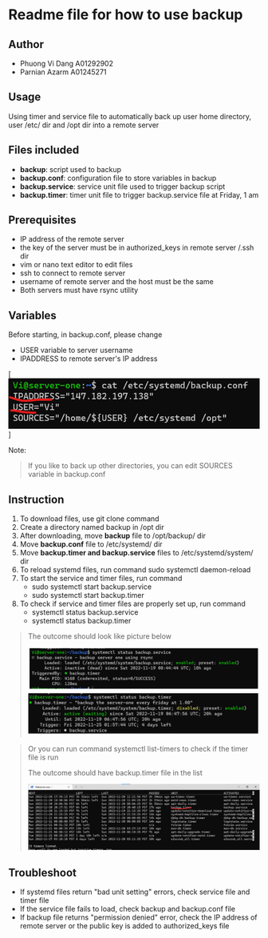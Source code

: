 # Readme file for how to use backup

## Author

- Phuong Vi Dang A01292902
- Parnian Azarm A01245271

## Usage

Using timer and service file to automatically back up user home directory, user /etc/ dir and /opt dir into a remote server

## Files included

- **backup**: script used to backup
- **backup.conf**: configuration file to store variables in backup
- **backup.service**: service unit file used to trigger backup script 
- **backup.timer**: timer unit file to trigger backup.service file at Friday, 1 am

## Prerequisites

- IP address of the remote server
- the key of the server must be in authorized_keys in remote server /.ssh dir
- vim or nano text editor to edit files
- ssh to connect to remote server
- username of remote server and the host must be the same
- Both servers must have rsync utility

## Variables

Before starting, in backup.conf, please change
- USER variable to server username
- IPADDRESS to remote server's IP address

[![Backup configuration file](/images/conf-file.png)]

Note:
> If you like to back up other directories, you can edit SOURCES variable in backup.conf

## Instruction

<ol>
    <li>To download files, use git clone command </li>
    <li>Create a directory named backup in /opt dir</li>
    <li>After downloading, move <strong>backup</strong> file to /opt/backup/ dir </li>
    <li>Move <strong>backup.conf</strong> file to /etc/systemd/ dir </li>
    <li>Move <strong>backup.timer and backup.service</strong> files to /etc/systemd/system/ dir </li>
    <li>To reload systemd files, run command sudo systemctl daemon-reload </li>
    <li>To start the service and timer files, run command
        <ul> 
            <li> sudo systemctl start backup.service </li> 
            <li>sudo systemctl start backup.timer </li>
        </ul>
    </li>
    <li>To check if service and timer files are properly set up, run command
        <ul>
            <li>systemctl status backup.service</li>
            <li>systemctl status backup.timer</li>
        </ul>
    </li>
</ol>

> The outcome should look like picture below
>
> ![backup.service status](/images/service-status.png)
> ![backup.timer status](/images/timer-status.png)

> Or you can run command systemctl list-timers to check if the timer file is run
>
> The outcome should have backup.timer file in the list
>
> ![timer list](/images/timer-units.png)

## Troubleshoot

- If systemd files return "bad unit setting" errors, check service file and timer file
- If the service file fails to load, check backup and backup.conf file
- If backup file returns "permission denied" error, check the IP address of remote server or the public key is added to authorized_keys file



